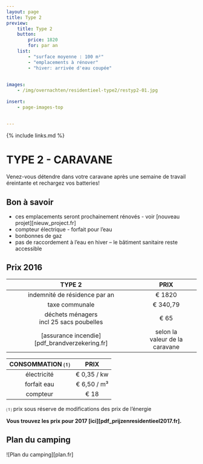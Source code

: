 ```yaml
---
layout: page
title: Type 2
preview: 
    title: Type 2
    button:
        price: 1820
        for: par an
    list:
        - "surface moyenne : 100 m²"
        - "emplacements à rénover"
        - "hiver: arrivée d'eau coupée"
        
        
images:
    - /img/overnachten/residentieel-type2/restyp2-01.jpg
    
insert:
    - page-images-top
    
    
---
```


{% include links.md %}

# TYPE 2 - CARAVANE 

Venez-vous détendre dans votre caravane après une semaine de travail éreintante et rechargez vos batteries!


## Bon à savoir

- ces emplacements seront prochainement rénovés - voir [nouveau projet][nieuw_project.fr]
- compteur électrique - forfait pour l’eau
- bonbonnes de gaz
- pas de raccordement à l’eau en hiver – le bâtiment sanitaire reste accessible


## Prix 2016

TYPE 2                |PRIX            |
:--------------------:|:--------------:|
indemnité de résidence par an |€ 1820               
taxe communale                |€ 340,79 
déchets ménagers<br>incl 25 sacs poubelles<br> | € 65    
[assurance incendie][pdf_brandverzekering.fr]     |selon la<br>valeur de la caravane


CONSOMMATION ⑴         |PRIX         |
:--------------------:|:-------------:|
électricité           | € 0,35 / kw        
forfait eau           | € 6,50 / m³      
compteur              | € 18   

⑴ prix sous réserve de modifications des prix de l’énergie

**Vous trouvez les prix pour 2017 [ici][pdf_prijzenresidentieel2017.fr].**

## Plan du camping

![Plan du camping][plan.fr]
